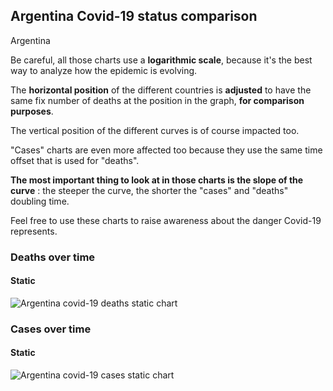 ## Argentina Covid-19 status comparison 

Argentina



Be careful, all those charts use a **logarithmic scale**, because it's the best way to analyze how the epidemic is evolving.
 
The **horizontal position** of the different countries is **adjusted** to have the same fix number of deaths at the position in the graph, **for comparison purposes**.

The vertical position of the different curves is of course impacted too.

"Cases" charts are even more affected too because they use the same time offset that is used for "deaths".

**The most important thing to look at in those charts is the slope of the curve** : the steeper the curve, the shorter the "cases" and "deaths" doubling time.

Feel free to use these charts to raise awareness about the danger Covid-19 represents. 


 
### Deaths over time
 
#### Static
![Argentina covid-19 deaths static chart](https://raw.githubusercontent.com/madlag/coronavirus_study/master/notebooks/graphs/2020-03-26/countries/Argentina/2020-03-26_Argentina_deaths.png "Argentina covid-19 deaths static chart")   

 
### Cases over time
 
#### Static
![Argentina covid-19 cases static chart](https://raw.githubusercontent.com/madlag/coronavirus_study/master/notebooks/graphs/2020-03-26/countries/Argentina/2020-03-26_Argentina_cases.png "Argentina covid-19 cases static chart")   

